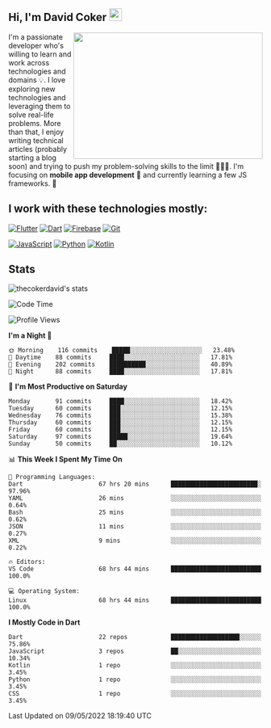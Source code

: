 ## Hi, I'm David Coker <img src="https://raw.githubusercontent.com/thecokerdavid/thecokerdavid/main/gifs/wave.gif" width="25px">
<img align="right" height="250" width="375" alt="" src="https://raw.githubusercontent.com/thecokerdavid/thecokerdavid/main/gifs/reminisce.gif" width="25px">

<p>I'm a passionate developer who's willing to learn and work across technologies and domains 💡. I love exploring new technologies and leveraging them to solve real-life problems. More than that, I enjoy writing technical articles (probably starting a blog soon) and trying to push my problem-solving skills to the limit  👨🏻‍💻. I'm focusing on <strong>mobile app development</strong> 📱 and currently learning a few JS frameworks. 🤪</p>

## I work with these technologies mostly:

[![Flutter](https://img.shields.io/badge/-Flutter-blue?style=for-the-badge&logo=flutter&logoColor=ffffff)](https://www.flutter.dev/)
[![Dart](https://img.shields.io/badge/-Dart-ffffff?style=for-the-badge&logo=dart&logoColor=blue)](https://www.dart.dev/)
[![Firebase](https://img.shields.io/badge/-Firebase-%23FBB741?style=for-the-badge&logo=firebase&logoColor=FBB741&labelColor=%23ffffff&color=%23FBB741)](https://www.firebase.google.com/)
[![Git](https://img.shields.io/badge/-Git-EB5C38?style=for-the-badge&logo=git&logoColor=%23ffffff)](https://git-scm.com/)

[![JavaScript](https://img.shields.io/badge/-JavaScript-F7DF1E?style=for-the-badge&logo=javascript&logoColor=000000&labelColor=F7DF1E&color=F7DF1E)](https://www.javascript.com/)
[![Python](https://img.shields.io/badge/-Python-yellow?style=for-the-badge&logo=python&logoColor=yellow&labelColor=blue&color=blue)](https://www.python.org/)
[![Kotlin](https://img.shields.io/badge/-Kotlin-7F52FF?style=for-the-badge&logo=Kotlin&logoColor=ffffff)](https://www.kotlinlang.com/)

## Stats

<p><img src="https://github-readme-stats.vercel.app/api?username=thecokerdavid&show_icons=true&hide_border=true&border_radius=10&theme=onedark" alt="thecokerdavid's stats" /></p>

<!--START_SECTION:waka-->
![Code Time](http://img.shields.io/badge/Code%20Time-497%20hrs%2034%20mins-blue)

![Profile Views](http://img.shields.io/badge/Profile%20Views-0-blue)

**I'm a Night 🦉** 

```text
🌞 Morning    116 commits    █████░░░░░░░░░░░░░░░░░░░░   23.48% 
🌆 Daytime    88 commits     ████░░░░░░░░░░░░░░░░░░░░░   17.81% 
🌃 Evening    202 commits    ██████████░░░░░░░░░░░░░░░   40.89% 
🌙 Night      88 commits     ████░░░░░░░░░░░░░░░░░░░░░   17.81%

```
📅 **I'm Most Productive on Saturday** 

```text
Monday       91 commits     ████░░░░░░░░░░░░░░░░░░░░░   18.42% 
Tuesday      60 commits     ███░░░░░░░░░░░░░░░░░░░░░░   12.15% 
Wednesday    76 commits     ███░░░░░░░░░░░░░░░░░░░░░░   15.38% 
Thursday     60 commits     ███░░░░░░░░░░░░░░░░░░░░░░   12.15% 
Friday       60 commits     ███░░░░░░░░░░░░░░░░░░░░░░   12.15% 
Saturday     97 commits     █████░░░░░░░░░░░░░░░░░░░░   19.64% 
Sunday       50 commits     ██░░░░░░░░░░░░░░░░░░░░░░░   10.12%

```


📊 **This Week I Spent My Time On** 

```text
💬 Programming Languages: 
Dart                     67 hrs 20 mins      ████████████████████████░   97.96% 
YAML                     26 mins             ░░░░░░░░░░░░░░░░░░░░░░░░░   0.64% 
Bash                     25 mins             ░░░░░░░░░░░░░░░░░░░░░░░░░   0.62% 
JSON                     11 mins             ░░░░░░░░░░░░░░░░░░░░░░░░░   0.27% 
XML                      9 mins              ░░░░░░░░░░░░░░░░░░░░░░░░░   0.22%

🔥 Editors: 
VS Code                  68 hrs 44 mins      █████████████████████████   100.0%

💻 Operating System: 
Linux                    68 hrs 44 mins      █████████████████████████   100.0%

```

**I Mostly Code in Dart** 

```text
Dart                     22 repos            ███████████████████░░░░░░   75.86% 
JavaScript               3 repos             ██░░░░░░░░░░░░░░░░░░░░░░░   10.34% 
Kotlin                   1 repo              ░░░░░░░░░░░░░░░░░░░░░░░░░   3.45% 
Python                   1 repo              ░░░░░░░░░░░░░░░░░░░░░░░░░   3.45% 
CSS                      1 repo              ░░░░░░░░░░░░░░░░░░░░░░░░░   3.45%

```



 Last Updated on 09/05/2022 18:19:40 UTC
<!--END_SECTION:waka-->

<!-- ### Hi there 👋

<img align="center" src="/github-metrics.svg" alt="David Coker's Stats"> -->

<!-- ![David Coker's Most used languages](https://github-readme-stats.vercel.app/api/top-langs?username=thecokerdavid&layout=compact&show_icons=true&count_private=true&theme=gotham) -->
